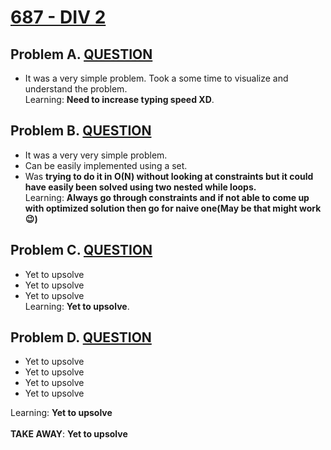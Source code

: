 # [687 - DIV 2](https://codeforces.com/contest/1457)

## Problem A. [QUESTION](https://codeforces.com/contest/1457/problem/A)

- It was a very simple problem. Took a some time to visualize and understand the problem.<br>
Learning: **Need to increase typing speed XD**.

## Problem B. [QUESTION](https://codeforces.com/contest/1457/problem/B)

- It was a very very simple problem.
- Can be easily implemented using a set.
- Was **trying to do it in O(N) without looking at constraints but it could have easily been solved using two nested while loops.**<br>
Learning: **Always go through constraints and if not able to come up with optimized solution then go for naive one(May be that might work😉)**

## Problem C. [QUESTION](https://codeforces.com/contest/1457/problem/C)

- Yet to upsolve 
- Yet to upsolve
- Yet to upsolve<br>
Learning: **Yet to upsolve**.


## Problem D. [QUESTION](https://codeforces.com/contest/1457/problem/D)

- Yet to upsolve
- Yet to upsolve
- Yet to upsolve
- Yet to upsolve<br>

Learning: **Yet to upsolve**
<br><br>
**TAKE AWAY**: **Yet to upsolve**

